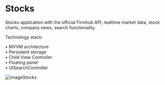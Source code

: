 # Stocks
Stocks application with the official Finnhub API, realtime market data, stock charts, company news, search functionality.

Technology stack:

• MVVM architecture<br />
• Persistent storage<br />
• Child View Controller<br />
• Floating panel<br />
• UISearchController<br />

![imageStocks](https://github.com/Harnashevich/Stocks/assets/84876109/ffbbe111-0719-4934-be85-019d1b1a53f7)
